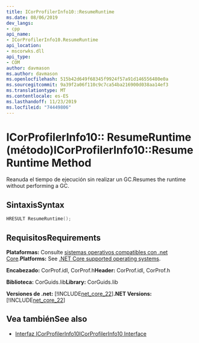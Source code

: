 ```yaml
---
title: ICorProfilerInfo10::ResumeRuntime
ms.date: 08/06/2019
dev_langs:
- cpp
api_name:
- ICorProfilerInfo10.ResumeRuntime
api_location:
- mscorwks.dll
api_type:
- COM
author: davmason
ms.author: davmason
ms.openlocfilehash: 515b42d649f68345f9924f57a91d146556480e0a
ms.sourcegitcommit: 9a39f2a06f110c9c7ca54ba216900d038aa14ef3
ms.translationtype: MT
ms.contentlocale: es-ES
ms.lasthandoff: 11/23/2019
ms.locfileid: "74449806"
---
```

# <a name="icorprofilerinfo10resumeruntime-method"></a><span data-ttu-id="b7359-102">ICorProfilerInfo10:: ResumeRuntime (método)</span><span class="sxs-lookup"><span data-stu-id="b7359-102">ICorProfilerInfo10::ResumeRuntime Method</span></span>

<span data-ttu-id="b7359-103">Reanuda el tiempo de ejecución sin realizar un GC.</span><span class="sxs-lookup"><span data-stu-id="b7359-103">Resumes the runtime without performing a GC.</span></span>

## <a name="syntax"></a><span data-ttu-id="b7359-104">Sintaxis</span><span class="sxs-lookup"><span data-stu-id="b7359-104">Syntax</span></span>

```cpp
HRESULT ResumeRuntime();
```

## <a name="requirements"></a><span data-ttu-id="b7359-105">Requisitos</span><span class="sxs-lookup"><span data-stu-id="b7359-105">Requirements</span></span>

<span data-ttu-id="b7359-106">**Plataformas:** Consulte [sistemas operativos compatibles con .net Core](../../../core/install/dependencies.md?tabs=netcore30&pivots=os-windows).</span><span class="sxs-lookup"><span data-stu-id="b7359-106">**Platforms:** See [.NET Core supported operating systems](../../../core/install/dependencies.md?tabs=netcore30&pivots=os-windows).</span></span>

<span data-ttu-id="b7359-107">**Encabezado:** CorProf.idl, CorProf.h</span><span class="sxs-lookup"><span data-stu-id="b7359-107">**Header:** CorProf.idl, CorProf.h</span></span>

<span data-ttu-id="b7359-108">**Biblioteca:** CorGuids.lib</span><span class="sxs-lookup"><span data-stu-id="b7359-108">**Library:** CorGuids.lib</span></span>

<span data-ttu-id="b7359-109">**Versiones de .net:** [!INCLUDE[net_core_22](../../../../includes/net-core-30-md.md)]</span><span class="sxs-lookup"><span data-stu-id="b7359-109">**.NET Versions:** [!INCLUDE[net_core_22](../../../../includes/net-core-30-md.md)]</span></span>

## <a name="see-also"></a><span data-ttu-id="b7359-110">Vea también</span><span class="sxs-lookup"><span data-stu-id="b7359-110">See also</span></span>

- [<span data-ttu-id="b7359-111">Interfaz ICorProfilerInfo10</span><span class="sxs-lookup"><span data-stu-id="b7359-111">ICorProfilerInfo10 Interface</span></span>](../../../../docs/framework/unmanaged-api/profiling/icorprofilerinfo10-interface.md)
